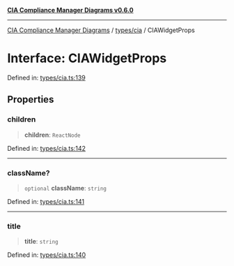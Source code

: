 [**CIA Compliance Manager Diagrams v0.6.0**](../../../README.md)

***

[CIA Compliance Manager Diagrams](../../../modules.md) / [types/cia](../README.md) / CIAWidgetProps

# Interface: CIAWidgetProps

Defined in: [types/cia.ts:139](https://github.com/step-security-bot/cia-compliance-manager/blob/8fd9c10973b52d0d78d7f90b0376987bfdcead6f/src/types/cia.ts#L139)

## Properties

### children

> **children**: `ReactNode`

Defined in: [types/cia.ts:142](https://github.com/step-security-bot/cia-compliance-manager/blob/8fd9c10973b52d0d78d7f90b0376987bfdcead6f/src/types/cia.ts#L142)

***

### className?

> `optional` **className**: `string`

Defined in: [types/cia.ts:141](https://github.com/step-security-bot/cia-compliance-manager/blob/8fd9c10973b52d0d78d7f90b0376987bfdcead6f/src/types/cia.ts#L141)

***

### title

> **title**: `string`

Defined in: [types/cia.ts:140](https://github.com/step-security-bot/cia-compliance-manager/blob/8fd9c10973b52d0d78d7f90b0376987bfdcead6f/src/types/cia.ts#L140)

